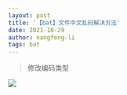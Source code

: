 ```yaml
---
layout: post
title: '【bat】文件中文乱码解决方法'
date: 2021-10-29
author: nangfeng-li
tags: bat
---
```


> 修改编码类型


![](https://nanfeng-li.github.io/assets/img/2021/1029/change_code_type.png)

